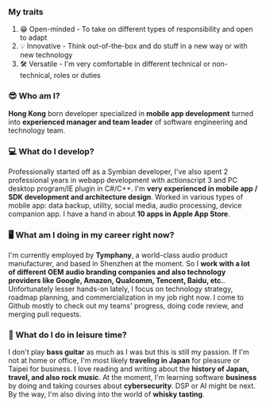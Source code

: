 ### My traits
1. 😁 Open-minded - To take on different types of responsibility and open to adapt
2. 💡 Innovative - Think out-of-the-box and do stuff in a new way or with new technology
3. 🛠 Versatile - I'm very comfortable in different technical or non-technical, roles or duties

### 😎 Who am I?
**Hong Kong** born developer specialized in **mobile app development** turned into **experienced manager and team leader** of software engineering and technology team.

### 💻 What do I develop?
Professionally started off as a Symbian developer, I've also spent 2 professional years in webapp development with actionscript 3 and PC desktop program/IE plugin in C#/C++. I'm **very experienced in mobile app / SDK development and architecture design**. Worked in various types of mobile app: data backup, utility, social media, audio processing, device companion app. I have a hand in about **10 apps in Apple App Store**.

### 🖥 What am I doing in my career right now?
I'm currently employed by **Tymphany**, a world-class audio product manufacturer, and based in Shenzhen at the moment. So I **work with a lot of different OEM audio branding companies and also technology providers like Google, Amazon, Qualcomm, Tencent, Baidu, etc.**. Unfortunately lesser hands-on lately, I focus on technology strategy, roadmap planning, and commercialization in my job right now. I come to Github mostly to check out my teams' progress, doing code review, and merging pull requests.

### 🎸 What do I do in leisure time?
I don't play **bass guitar** as much as I was but this is still my passion. If I'm not at home or office, I'm most likely **traveling in Japan** for pleasure or Taipei for business. I love reading and writing about the **history of Japan, travel, and also rock music**. At the moment, I'm learning software **business** by doing and taking courses about **cybersecurity**. DSP or AI might be next. By the way, I'm also diving into the world of **whisky tasting**.

<!--
**yickhong/yickhong** is a ✨ _special_ ✨ repository because its `README.md` (this file) appears on your GitHub profile.

Here are some ideas to get you started:

- 🔭 I’m currently working on ...
- 🌱 I’m currently learning ...
- 👯 I’m looking to collaborate on ...
- 🤔 I’m looking for help with ...
- 💬 Ask me about ...
- 📫 How to reach me: ...
- 😄 Pronouns: ...
- ⚡ Fun fact: ...
-->
